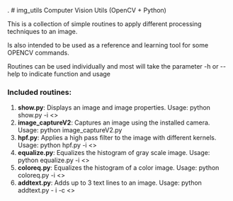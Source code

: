 . # img_utils
Computer Vision Utils (OpenCV + Python)

This is a collection of simple routines to apply different processing techniques to an image.

Is also intended to be used as a reference and learning tool for some OPENCV commands.

Routines can be used individually and most will take the parameter -h or --help to indicate function and usage

### Included routines:  
1. **show.py**: Displays an image and image properties. Usage: python show.py -i <<imageFile>>  
2. **image_captureV2**: Captures an image using the installed camera. Usage: python image_captureV2.py 
3. **hpf.py**: Applies a high pass filter to the image with different kernels. Usage: python hpf.py -i <<imageFile>>
4. **equalize.py**: Equalizes the histogram of gray scale image. Usage: python equalize.py -i <<imageFile>>
5. **coloreq.py**: Equalizes the histogram of a color image. Usage: python coloreq.py -i <<imageFile>>
5. **addtext.py**: Adds up to 3 text lines to an image. Usage: python addtext.py - i <imageFile> -c <<fontColor>>

